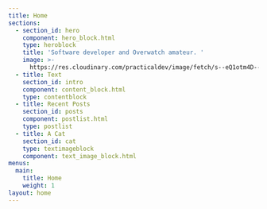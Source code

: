 ```yaml
---
title: Home
sections:
  - section_id: hero
    component: hero_block.html
    type: heroblock
    title: 'Software developer and Overwatch amateur. '
    image: >-
      https://res.cloudinary.com/practicaldev/image/fetch/s--eQ1otm4D--/c_fill,f_auto,fl_progressive,h_320,q_auto,w_320/https://thepracticaldev.s3.amazonaws.com/uploads/user/profile_image/18156/6e360d85-3ca0-41c4-a1e9-58fe52b10202.png
  - title: Text
    section_id: intro
    component: content_block.html
    type: contentblock
  - title: Recent Posts
    section_id: posts
    component: postlist.html
    type: postlist
  - title: A Cat
    section_id: cat
    type: textimageblock
    component: text_image_block.html
menus:
  main:
    title: Home
    weight: 1
layout: home
---
```

